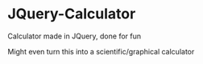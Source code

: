 # JQuery-Calculator
Calculator made in JQuery, done for fun


Might even turn this into a scientific/graphical calculator
